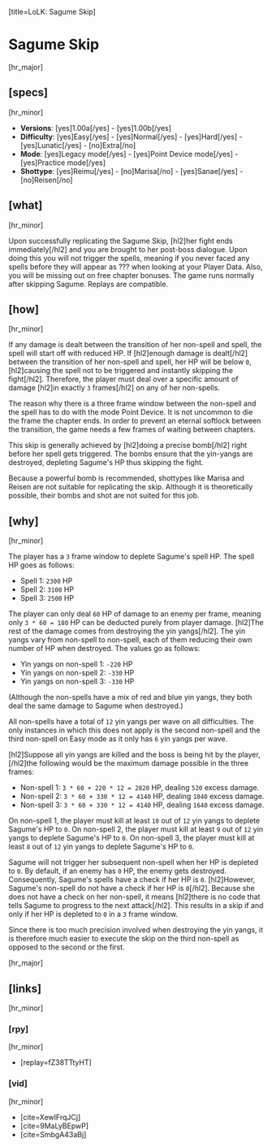 [title=LoLK: Sagume Skip]
# Sagume Skip
[hr_major]

## [specs]  
[hr_minor]

* **Versions**: [yes]1.00a[/yes] - [yes]1.00b[/yes]
* **Difficulty**: [yes]Easy[/yes] - [yes]Normal[/yes] - [yes]Hard[/yes] - [yes]Lunatic[/yes] - [no]Extra[/no]
* **Mode**: [yes]Legacy mode[/yes] - [yes]Point Device mode[/yes] - [yes]Practice mode[/yes]
* **Shottype**: [yes]Reimu[/yes] - [no]Marisa[/no] - [yes]Sanae[/yes] - [no]Reisen[/no]


## [what] 
[hr_minor]

Upon successfully replicating the Sagume Skip, [hl2]her fight ends immediately[/hl2] and you are brought to her post-boss dialogue. Upon doing this you will not trigger the spells, meaning if you never faced any spells before they will appear as ??? when looking at your Player Data. Also, you will be missing out on free chapter bonuses. The game runs normally after skipping Sagume. Replays are compatible.
## [how]
[hr_minor]

If any damage is dealt between the transition of her non-spell and spell, the spell will start off with reduced HP. If [hl2]enough damage is dealt[/hl2] between the transition of her non-spell and spell, her HP will be below ``0``, [hl2]causing the spell not to be triggered and instantly skipping the fight[/hl2]. Therefore, the player must deal over a specific amount of damage [hl2]in exactly ``3`` frames[/hl2] on any of her non-spells.

The reason why there is a three frame window between the non-spell and the spell has to do with the mode Point Device. It is not uncommon to die the frame the chapter ends. In order to prevent an eternal softlock between the transition, the game needs a few frames of waiting between chapters. 

This skip is generally achieved by [hl2]doing a precise bomb[/hl2] right before her spell gets triggered. The bombs ensure that the yin-yangs are destroyed, depleting Sagume's HP thus skipping the fight.

Because a powerful bomb is recommended, shottypes like Marisa and Reisen are not suitable for replicating the skip. Although it is theoretically possible, their bombs and shot are not suited for this job.

## [why]
[hr_minor]

The player has a ``3`` frame window to deplete Sagume's spell HP. The spell HP goes as follows:
* Spell 1: ``2300`` HP
* Spell 2: ``3100`` HP
* Spell 3: ``2500`` HP

The player can only deal ``60`` HP of damage to an enemy per frame, meaning only `3 * 60 = 180` HP can be deducted purely from player damage.
[hl2]The rest of the damage comes from destroying the yin yangs[/hl2]. The yin yangs vary from non-spell to non-spell, each of them reducing their own number of HP when destroyed. The values go as follows:

* Yin yangs on non-spell 1: ``-220`` HP
* Yin yangs on non-spell 2: ``-330`` HP
* Yin yangs on non-spell 3: ``-330`` HP

(Although the non-spells have a mix of red and blue yin yangs, they both deal the same damage to Sagume when destroyed.)

All non-spells have a total of ``12`` yin yangs per wave on all difficulties. The only instances in which this does not apply is the second non-spell and the third non-spell on Easy mode as it only has ``6`` yin yangs per wave.

[hl2]Suppose all yin yangs are killed and the boss is being hit by the player, [/hl2]the following would be the maximum damage possible in the three frames:
* Non-spell 1: `3 * 60 + 220 * 12 = 2820` HP, dealing `520` excess damage.
* Non-spell 2: `3 * 60 + 330 * 12 = 4140` HP, dealing `1040` excess damage.
* Non-spell 3: `3 * 60 + 330 * 12 = 4140` HP, dealing `1640` excess damage.

On non-spell 1, the player must kill at least ``10`` out of ``12`` yin yangs to deplete Sagume's HP to ``0``.
On non-spell 2, the player must kill at least ``9`` out of ``12`` yin yangs to deplete Sagume's HP to ``0``.
On non-spell 3, the player must kill at least ``8`` out of ``12`` yin yangs to deplete Sagume's HP to ``0``.

Sagume will not trigger her subsequent non-spell when her HP is depleted to ``0``. By default, if an enemy has ``0`` HP, the enemy gets destroyed. Consequently, Sagume's spells have a check if her HP is ``0``. [hl2]However, Sagume's non-spell do not have a check if her HP is ``0``[/hl2]. Because she does not have a check on her non-spell, it means [hl2]there is no code that tells Sagume to progress to the next attack[/hl2]. This results in a skip if and only if her HP is depleted to ``0`` in a ``3`` frame window.

Since there is too much precision involved when destroying the yin yangs, it is therefore much easier to execute the skip on the third non-spell as opposed to the second or the first. 



[hr_major]
## [links]
[hr_minor]
### [rpy]
[hr_minor]

+ [replay=fZ38TTtyHT]

### [vid]
[hr_minor]

+ [cite=XewIFrqJCj]
+ [cite=9MaLyBEpwP]
+ [cite=SmbgA43aBj]
